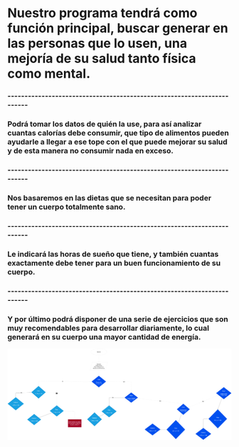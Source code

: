 # Nuestro programa tendrá como función principal, buscar generar en las personas que lo usen, una mejoría de su salud tanto física como mental.

### -----------------------------------------------------------------------

### Podrá tomar los datos de quién la use, para así analizar cuantas calorías debe consumir, que tipo de alimentos pueden ayudarle a llegar a ese tope con el que puede mejorar su salud y de esta manera no consumir nada en exceso.

### -----------------------------------------------------------------------

### Nos basaremos en las dietas que se necesitan para poder tener un cuerpo totalmente sano.

### -----------------------------------------------------------------------

### Le indicará las horas de sueño que tiene, y también cuantas exactamente debe tener para un buen funcionamiento de su cuerpo.

### -----------------------------------------------------------------------

### Y por último podrá disponer de una serie de ejercicios que son muy recomendables para desarrollar diariamente, lo cual generará en su cuerpo una mayor cantidad de energía. 

![Diagrama de flujo](diagrama1.png "Diagrama de flujo")
